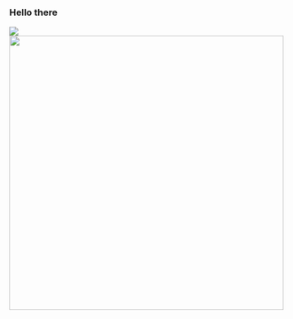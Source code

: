### Hello there 

<p>
<img src ="https://github-readme-stats.vercel.app/api?username=d8rkmind"> 
  <image src ="https://github-readme-stats.vercel.app/api/top-langs/?username=d8rkmind&layout=compact" width=494>
 </p>
<!--
**d8rkmind/d8rkmind** is a ✨ _special_ ✨ repository because its `README.md` (this file) appears on your GitHub profile.

Here are some ideas to get you started:

- 🔭 I’m currently working on ...
- 🌱 I’m currently learning ...
- 👯 I’m looking to collaborate on ...
- 🤔 I’m looking for help with ...
- 💬 Ask me about ...
- 📫 How to reach me: ...
- 😄 Pronouns: ...
- ⚡ Fun fact: ...
-->
